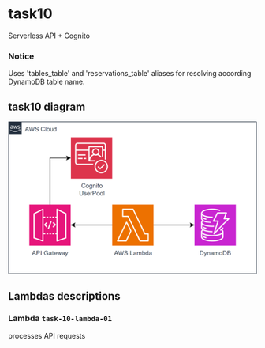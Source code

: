 # task10
Serverless API + Cognito

### Notice
Uses 'tables_table' and 'reservations_table' aliases for resolving according DynamoDB table name.

## task10 diagram
![task10](pics/task10_diagram.png)

## Lambdas descriptions

### Lambda `task-10-lambda-01`
processes API requests
